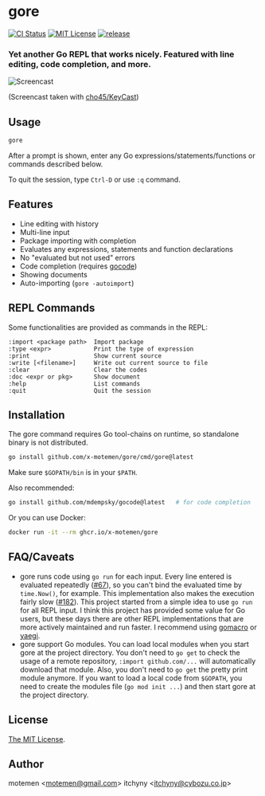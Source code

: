 # gore
[![CI Status](https://github.com/x-motemen/gore/actions/workflows/ci.yaml/badge.svg?branch=main)](https://github.com/x-motemen/gore/actions?query=branch:main)
[![MIT License](https://img.shields.io/badge/license-MIT-blue.svg)](https://github.com/x-motemen/gore/blob/main/LICENSE)
[![release](https://img.shields.io/github/release/x-motemen/gore/all.svg)](https://github.com/x-motemen/gore/releases)

### Yet another Go REPL that works nicely. Featured with line editing, code completion, and more.

![Screencast](doc/screencast.gif)

(Screencast taken with [cho45/KeyCast](https://github.com/cho45/KeyCast))

## Usage

```sh
gore
```
After a prompt is shown, enter any Go expressions/statements/functions or commands described below.

To quit the session, type `Ctrl-D` or use `:q` command.

## Features

- Line editing with history
- Multi-line input
- Package importing with completion
- Evaluates any expressions, statements and function declarations
- No "evaluated but not used" errors
- Code completion (requires [gocode](https://github.com/mdempsky/gocode))
- Showing documents
- Auto-importing (`gore -autoimport`)

## REPL Commands

Some functionalities are provided as commands in the REPL:

```
:import <package path>  Import package
:type <expr>            Print the type of expression
:print                  Show current source
:write [<filename>]     Write out current source to file
:clear                  Clear the codes
:doc <expr or pkg>      Show document
:help                   List commands
:quit                   Quit the session
```

## Installation
The gore command requires Go tool-chains on runtime, so standalone binary is not distributed.

```sh
go install github.com/x-motemen/gore/cmd/gore@latest
```

Make sure `$GOPATH/bin` is in your `$PATH`.

Also recommended:

```sh
go install github.com/mdempsky/gocode@latest   # for code completion
```

Or you can use Docker:

```sh
docker run -it --rm ghcr.io/x-motemen/gore
```

## FAQ/Caveats

- gore runs code using `go run` for each input. Every line entered is evaluated
  repeatedly ([#67](https://github.com/x-motemen/gore/issues/67)),
  so you can't bind the evaluated time by `time.Now()`, for example.
  This implementation also makes the execution fairly slow
  ([#182](https://github.com/x-motemen/gore/issues/182)).
  This project started from a simple idea to use `go run` for all REPL input.
  I think this project has provided some value for Go users, but these days
  there are other REPL implementations that are more actively maintained
  and run faster. I recommend using [gomacro](https://github.com/cosmos72/gomacro)
  or [yaegi](https://github.com/containous/yaegi).
- gore support Go modules. You can load local modules when you start gore at
  the project directory. You don't need to `go get` to check the usage of a
  remote repository, `:import github.com/...` will automatically download that
  module. Also, you don't need to `go get` the pretty print module anymore. If
  you want to load a local code from `$GOPATH`, you need to create the modules
  file (`go mod init ...`) and then start gore at the project directory.

## License

[The MIT License](./LICENSE).

## Author

motemen &lt;<motemen@gmail.com>&gt;
itchyny &lt;<itchyny@cybozu.co.jp>&gt;

